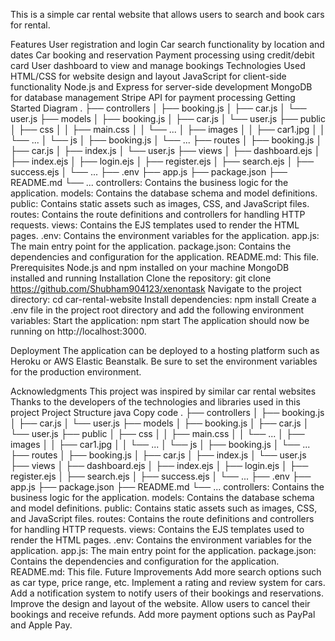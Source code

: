 This is a simple car rental website that allows users to search and book cars for rental.



Features
User registration and login
Car search functionality by location and dates
Car booking and reservation
Payment processing using credit/debit card
User dashboard to view and manage bookings
Technologies Used
HTML/CSS for website design and layout
JavaScript for client-side functionality
Node.js and Express for server-side development
MongoDB for database management
Stripe API for payment processing
Getting Started
Diagram
.
├── controllers
│   ├── booking.js
│   ├── car.js
│   └── user.js
├── models
│   ├── booking.js
│   ├── car.js
│   └── user.js
├── public
│   ├── css
│   │   ├── main.css
│   │   └── ...
│   ├── images
│   │   ├── car1.jpg
│   │   └── ...
│   └── js
│       ├── booking.js
│       └── ...
├── routes
│   ├── booking.js
│   ├── car.js
│   ├── index.js
│   └── user.js
├── views
│   ├── dashboard.ejs
│   ├── index.ejs
│   ├── login.ejs
│   ├── register.ejs
│   ├── search.ejs
│   ├── success.ejs
│   └── ...
├── .env
├── app.js
├── package.json
├── README.md
└── ...
controllers: Contains the business logic for the application.
models: Contains the database schema and model definitions.
public: Contains static assets such as images, CSS, and JavaScript files.
routes: Contains the route definitions and controllers for handling HTTP requests.
views: Contains the EJS templates used to render the HTML pages.
.env: Contains the environment variables for the application.
app.js: The main entry point for the application.
package.json: Contains the dependencies and configuration for the application.
README.md: This file.
Prerequisites
Node.js and npm installed on your machine
MongoDB installed and running
Installation
Clone the repository: git clone https://github.com/Shubham904123/xenontask
Navigate to the project directory: cd car-rental-website
Install dependencies: npm install
Create a .env file in the project root directory and add the following environment variables:
Start the application: npm start
The application should now be running on http://localhost:3000.

Deployment
The application can be deployed to a hosting platform such as Heroku or AWS Elastic Beanstalk. Be sure to set the environment variables for the production environment.

Acknowledgments
This project was inspired by similar car rental websites
Thanks to the developers of the technologies and libraries used in this project
Project Structure
java
Copy code
.
├── controllers
│   ├── booking.js
│   ├── car.js
│   └── user.js
├── models
│   ├── booking.js
│   ├── car.js
│   └── user.js
├── public
│   ├── css
│   │   ├── main.css
│   │   └── ...
│   ├── images
│   │   ├── car1.jpg
│   │   └── ...
│   └── js
│       ├── booking.js
│       └── ...
├── routes
│   ├── booking.js
│   ├── car.js
│   ├── index.js
│   └── user.js
├── views
│   ├── dashboard.ejs
│   ├── index.ejs
│   ├── login.ejs
│   ├── register.ejs
│   ├── search.ejs
│   ├── success.ejs
│   └── ...
├── .env
├── app.js
├── package.json
├── README.md
└── ...
controllers: Contains the business logic for the application.
models: Contains the database schema and model definitions.
public: Contains static assets such as images, CSS, and JavaScript files.
routes: Contains the route definitions and controllers for handling HTTP requests.
views: Contains the EJS templates used to render the HTML pages.
.env: Contains the environment variables for the application.
app.js: The main entry point for the application.
package.json: Contains the dependencies and configuration for the application.
README.md: This file.
Future Improvements
Add more search options such as car type, price range, etc.
Implement a rating and review system for cars.
Add a notification system to notify users of their bookings and reservations.
Improve the design and layout of the website.
Allow users to cancel their bookings and receive refunds.
Add more payment options such as PayPal and Apple Pay.
